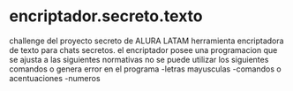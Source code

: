 # encriptador.secreto.texto
challenge del proyecto secreto de ALURA LATAM  herramienta encriptadora de texto para chats secretos.
el encriptador posee una programacion que se ajusta a las siguientes normativas 
no se puede utilizar los siguientes comandos o genera error en el programa 
-letras mayusculas 
-comandos o acentuaciones 
-numeros 


